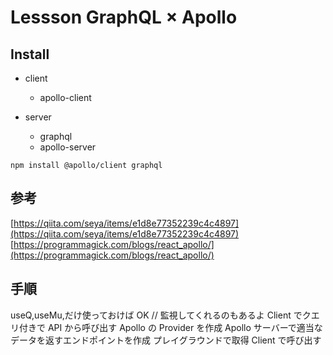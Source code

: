 # Lessson GraphQL × Apollo

## Install

- client

  - apollo-client

- server
  - graphql
  - apollo-server

`npm install @apollo/client graphql`

## 参考

[https://qiita.com/seya/items/e1d8e77352239c4c4897](https://qiita.com/seya/items/e1d8e77352239c4c4897)
[https://programmagick.com/blogs/react_apollo/](https://programmagick.com/blogs/react_apollo/)

## 手順

useQ,useMu,だけ使っておけば OK
// 監視してくれるのもあるよ
Client でクエリ付きで API から呼び出す
Apollo の Provider を作成
Apollo サーバーで適当なデータを返すエンドポイントを作成
プレイグラウンドで取得
Client で呼び出す
